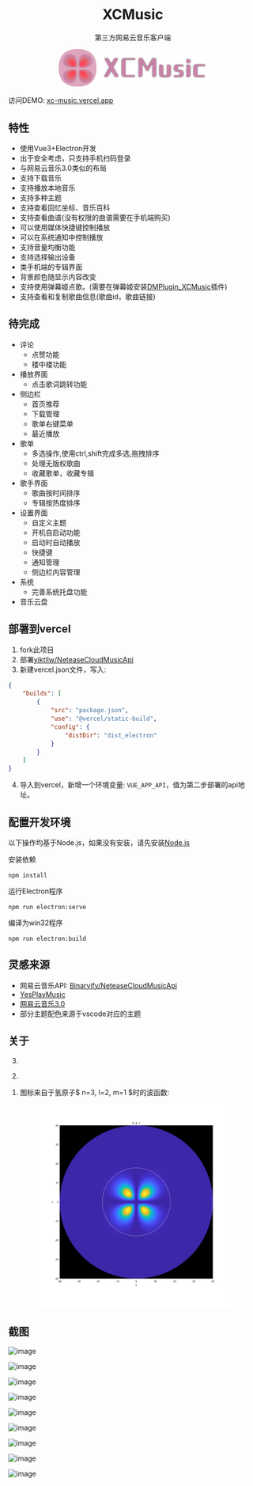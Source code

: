 <h1 align="center"> 
    XCMusic
</h1>
<p align="center">
    第三方网易云音乐客户端
</p>
<div align="center">
	<img src="./src/assets/logo.svg" style="width:300px;">
</div>

访问DEMO: [xc-music.vercel.app](https://xc-music.vercel.app/)


## 特性
- 使用Vue3+Electron开发
- 出于安全考虑，只支持手机扫码登录
- 与网易云音乐3.0类似的布局
- 支持下载音乐
- 支持播放本地音乐
- 支持多种主题
- 支持查看回忆坐标、音乐百科
- 支持查看曲谱(没有权限的曲谱需要在手机端购买)
- 可以使用媒体快捷键控制播放
- 可以在系统通知中控制播放
- 支持音量均衡功能
- 支持选择输出设备
- 类手机端的专辑界面
- 背景颜色随显示内容改变
- 支持使用弹幕姬点歌。(需要在弹幕姬安装[DMPlugin_XCMusic](https://github.com/yiktllw/DMPlugin_XCMusic)插件)
- 支持查看和复制歌曲信息(歌曲id，歌曲链接)

## 待完成
- 评论
    - 点赞功能
    - 楼中楼功能
- 播放界面
    - 点击歌词跳转功能
- 侧边栏
    - 首页推荐
    - 下载管理
    - 歌单右键菜单
    - 最近播放
- 歌单
    - 多选操作,使用ctrl,shift完成多选,拖拽排序
    - 处理无版权歌曲
    - 收藏歌单，收藏专辑
- 歌手界面
    - 歌曲按时间排序
    - 专辑按热度排序
- 设置界面
    - 自定义主题
    - 开机自启动功能
    - 启动时自动播放
    - 快捷键
    - 通知管理
    - 侧边栏内容管理
- 系统
    - 完善系统托盘功能
- 音乐云盘

## 部署到vercel
1. fork此项目
2. 部署[yiktllw/NeteaseCloudMusicApi](https://github.com/yiktllw/NeteaseCloudMusicApi)
3. 新建vercel.json文件，写入:
```json
{
    "builds": [
        {
            "src": "package.json",
            "use": "@vercel/static-build",
            "config": {
                "distDir": "dist_electron" 
            }
        }
    ]
}
```
4. 导入到vercel，新增一个环境变量: `VUE_APP_API`，值为第二步部署的api地址。

## 配置开发环境
以下操作均基于Node.js，如果没有安装，请先安装[Node.js](https://nodejs.org/zh-cn)

安装依赖
```
npm install
```
运行Electron程序
```
npm run electron:serve
```
编译为win32程序
```
npm run electron:build
```

## 灵感来源

- 网易云音乐API: [Binaryify/NeteaseCloudMusicApi](https://github.com/Binaryify/NeteaseCloudMusicApi)
- [YesPlayMusic](https://github.com/qier222/YesPlayMusic)
- [网易云音乐3.0](https://music.163.com)
- 部分主题配色来源于vscode对应的主题

## 关于
3. 
<div> </div>

2. 
<div> </div>

1. 图标来自于氢原子$ n=3, l=2, m=1 $时的波函数:

<div align="center">
	<img src="./src/assets/Hydrogen_n=3_l=2_m=1.png" style="width:400px;">
</div>

## 截图

![image](https://github.com/user-attachments/assets/97cfc4f3-3dfa-4305-8476-076cf2b75b3a)

![image](https://github.com/user-attachments/assets/07d9be0a-c8d4-4ce8-b2fc-9ab9f312e63e)

![image](https://github.com/user-attachments/assets/5ce78c42-dc6e-4291-8121-90783345cd23)

![image](https://github.com/user-attachments/assets/3b4752e2-40c1-44e1-8d36-1daafdc95a35)

![image](https://github.com/user-attachments/assets/ab8c65c3-9ba6-4187-b3c0-1d7ee229171f)

![image](https://github.com/user-attachments/assets/c73aadfa-7106-4057-b1f2-d3de46843c9c)

![image](https://github.com/user-attachments/assets/b5830b60-7e2e-41b7-908b-422bfa9507d0)

![image](https://github.com/user-attachments/assets/018da082-53fe-4ee4-af47-0df249664481)

![image](https://github.com/user-attachments/assets/6deab329-c083-41e2-b913-735247fbe66d)

